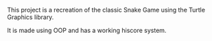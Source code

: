 This project is a recreation of the classic Snake Game using the Turtle Graphics library.

It is made using OOP and has a working hiscore system.
